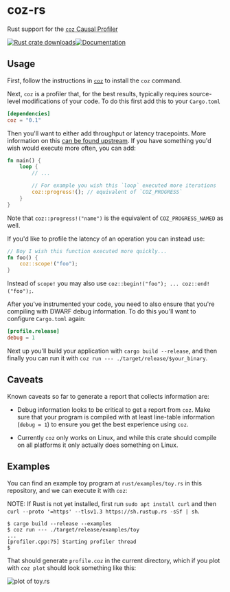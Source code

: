 # coz-rs

Rust support for the [`coz` Causal Profiler](https://github.com/plasma-umass/coz)

[![Rust crate downloads](https://img.shields.io/crates/d/coz)](https://img.shields.io/crates/d/coz)[![Documentation](https://docs.rs/coz/badge.svg)](https://docs.rs/coz)

## Usage

First, follow the instructions in [`coz`] to install the `coz` command.

[`coz`]: https://github.com/plasma-umass/coz/#installation

Next, `coz` is a profiler that, for the best results, typically requires
source-level modifications of your code. To do this first add this to your
`Cargo.toml`

```toml
[dependencies]
coz = "0.1"
```

Then you'll want to either add throughput or latency tracepoints. More
information on this [can be found
upstream](https://github.com/plasma-umass/coz/#profiling-modes). If you have
something you'd wish would execute more often, you can add:

```rust
fn main() {
    loop {
        // ...

        // For example you wish this `loop` executed more iterations
        coz::progress!(); // equivalent of `COZ_PROGRESS`
    }
}
```

Note that `coz::progress!("name")` is the equivalent of `COZ_PROGRESS_NAMED` as
well.

If you'd like to profile the latency of an operation you can instead use:

```rust
// Boy I wish this function executed more quickly...
fn foo() {
    coz::scope!("foo");
}
```

Instead of `scope!` you may also use `coz::begin!("foo"); ... coz::end!("foo");`.

After you've instrumented your code, you need to also ensure that you're
compiling with DWARF debug information. To do this you'll want to configure
`Cargo.toml` again:

```toml
[profile.release]
debug = 1
```

Next up you'll build your application with `cargo build --release`, and then
finally you can run it with `coz run --- ./target/release/$your_binary`.

## Caveats

Known caveats so far to generate a report that collects information are:

* Debug information looks to be critical to get a report from `coz`. Make sure
  that your program is compiled with at least line-table information (`debug =
  1`) to ensure you get the best experience using `coz`.

* Currently `coz` only works on Linux, and while this crate should compile on
  all platforms it only actually does something on Linux.

## Examples

You can find an example toy program at `rust/examples/toy.rs` in this repository, and we can execute it with `coz`:

NOTE: If Rust is not yet installed, first run `sudo apt install curl` and then `curl --proto '=https' --tlsv1.3 https://sh.rustup.rs -sSf | sh`.

```
$ cargo build --release --examples
$ coz run --- ./target/release/examples/toy
...
[profiler.cpp:75] Starting profiler thread
$
```

That should generate `profile.coz` in the current directory, which if you plot with `coz plot` should look something like this:

![plot of `toy.rs`](toy.png)

